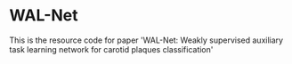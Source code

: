# WAL-Net
This is the resource code for paper 'WAL-Net: Weakly supervised auxiliary task learning network for carotid plaques classification'
